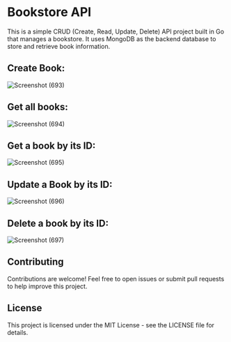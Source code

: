 # Bookstore API
This is a simple CRUD (Create, Read, Update, Delete) API project built in Go that manages a bookstore. It uses MongoDB as the backend database to store and retrieve book information.

## Create Book:
![Screenshot (693)](https://github.com/divyanshu1810/bookstore-api/assets/91051053/dc44944e-f372-47fc-a6f0-5985e0e3b131)

## Get all books:
![Screenshot (694)](https://github.com/divyanshu1810/bookstore-api/assets/91051053/48dee68f-4330-4941-b615-bd816623b64f)

## Get a book by its ID:
![Screenshot (695)](https://github.com/divyanshu1810/bookstore-api/assets/91051053/1f417d70-3de4-40c9-8962-6b76ab8f6452)

## Update a Book by its ID:
![Screenshot (696)](https://github.com/divyanshu1810/bookstore-api/assets/91051053/0828f98c-52b1-4710-bba0-449a31403baa)

## Delete a book by its ID:
![Screenshot (697)](https://github.com/divyanshu1810/bookstore-api/assets/91051053/7d95a9e4-f66f-4380-9fe1-65f0a7922d3b)

## Contributing
Contributions are welcome! Feel free to open issues or submit pull requests to help improve this project.

## License
This project is licensed under the MIT License - see the LICENSE file for details.

